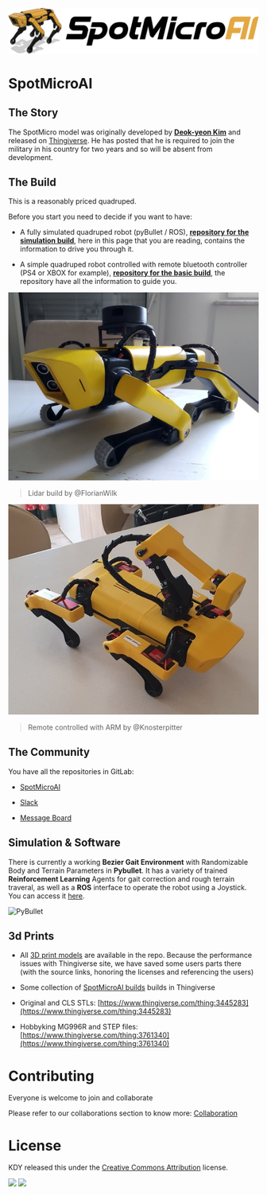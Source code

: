 ![SpotMicroAI](assets/logo.png)

# SpotMicroAI

## The Story
The SpotMicro model was originally developed by **[Deok-yeon Kim](https://www.thingiverse.com/KDY0523/about)** and released on [Thingiverse](https://www.thingiverse.com/thing:3445283). He has posted that he is required to join the military in his country for two years and so will be absent from development.

## The Build
This is a reasonably priced quadruped.

Before you start you need to decide if you want to have:

* A fully simulated quadruped robot (pyBullet / ROS), **[repository for the simulation build](https://gitlab.com/custom_robots/spotmicroai/simulation)**, here in this page that you are reading, contains the information to drive you through it.

* A simple quadruped robot controlled with remote bluetooth controller (PS4 or XBOX for example), **[repository for the basic build](https://gitlab.com/custom_robots/spotmicroai/basic)**, the repository have all the information to guide you.

![SpotMicroAI](assets/SpotMicroAI_complete_1.jpg)
> Lidar build by @FlorianWilk

![Remote contolled](assets/Knosterpitter.jpg)
> Remote controlled with ARM by @Knosterpitter

## The Community

You have all the repositories in GitLab:

* [SpotMicroAI](https://gitlab.com/custom_robots/spotmicroai)

* [Slack](https://spotmicroai-inviter.herokuapp.com/)

* [Message Board](http://spotmicro.org)

## Simulation & Software

There is currently a working **Bezier Gait Environment** with Randomizable Body and Terrain Parameters in **Pybullet**. It has a variety of trained **Reinforcement Learning** Agents for gait correction and rough terrain traveral, as well as a **ROS** interface to operate the robot using a Joystick. You can access it [here](https://github.com/moribots/spot_mini_mini).

![PyBullet](assets/spot-mini-mini.gif)

## 3d Prints

* All [3D print models](https://gitlab.com/custom_robots/spotmicroai/3dprint) are available in the repo. Because the performance issues with Thingiverse site, we have saved some users parts there (with the source links, honoring the licenses and referencing the users)

* Some collection of [SpotMicroAI builds](https://www.thingiverse.com/groups/spotmicro/things) builds in Thingiverse

* Original and CLS STLs: [https://www.thingiverse.com/thing:3445283](https://www.thingiverse.com/thing:3445283) 

* Hobbyking MG996R and STEP files: [https://www.thingiverse.com/thing:3761340](https://www.thingiverse.com/thing:3761340)

# Contributing 

Everyone is welcome to join and collaborate

Please refer to our collaborations section to know more: [Collaboration](https://spotmicroai.readthedocs.io/en/latest/collaborations/)

# License
KDY released this under the [Creative Commons Attribution](http://creativecommons.org/licenses/by/3.0/) license.

![](https://cdn.thingiverse.com/site/img/cc/chooser_cc.png) ![](https://cdn.thingiverse.com/site/img/cc/chooser_by.png)
